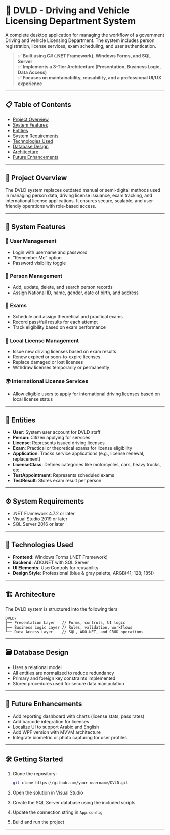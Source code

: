 # 🚗 DVLD - Driving and Vehicle Licensing Department System

A complete desktop application for managing the workflow of a government Driving and Vehicle Licensing Department. The system includes person registration, license services, exam scheduling, and user authentication.

> ✅ **Built using C# (.NET Framework), Windows Forms, and SQL Server**  
> ✅ **Implements a 3-Tier Architecture (Presentation, Business Logic, Data Access)**  
> ✅ **Focuses on maintainability, reusability, and a professional UI/UX experience**

---

## 📋 Table of Contents

- [Project Overview](#project-overview)
- [System Features](#system-features)
- [Entities](#entities)
- [System Requirements](#system-requirements)
- [Technologies Used](#technologies-used)
- [Database Design](#database-design)
- [Architecture](#architecture)
- [Future Enhancements](#future-enhancements)

---

## 🧭 Project Overview

The DVLD system replaces outdated manual or semi-digital methods used in managing person data, driving license issuance, exam tracking, and international license applications. It ensures secure, scalable, and user-friendly operations with role-based access.

---

## 🚀 System Features

### 🔐 User Management
- Login with username and password
- “Remember Me” option
- Password visibility toggle

### 👤 Person Management
- Add, update, delete, and search person records
- Assign National ID, name, gender, date of birth, and address

### 📝 Exams
- Schedule and assign theoretical and practical exams
- Record pass/fail results for each attempt
- Track eligibility based on exam performance

### 🪪 Local License Management
- Issue new driving licenses based on exam results
- Renew expired or soon-to-expire licenses
- Replace damaged or lost licenses
- Withdraw licenses temporarily or permanently

### 🌍 International License Services
- Allow eligible users to apply for international driving licenses based on local license status

---

## 🧩 Entities

- **User**: System user account for DVLD staff
- **Person**: Citizen applying for services
- **License**: Represents issued driving licenses
- **Exam**: Practical or theoretical exams for license eligibility
- **Application**: Tracks service applications (e.g., license renewal, replacement)
- **LicenseClass**: Defines categories like motorcycles, cars, heavy trucks, etc.
- **TestAppointment**: Represents scheduled exams
- **TestResult**: Stores exam result per person

---

## ⚙️ System Requirements

- .NET Framework 4.7.2 or later
- Visual Studio 2019 or later
- SQL Server 2016 or later

---

## 🧱 Technologies Used

- **Frontend**: Windows Forms (.NET Framework)
- **Backend**: ADO.NET with SQL Server
- **UI Elements**: UserControls for reusability
- **Design Style**: Professional (blue & gray palette, ARGB(41; 128; 185))

---

## 🏗️ Architecture

The DVLD system is structured into the following tiers:

```
DVLD/
├── Presentation Layer   // Forms, controls, UI logic
├── Business Logic Layer // Rules, validation, workflows
└── Data Access Layer    // SQL, ADO.NET, and CRUD operations
```

---

## 🗃️ Database Design

- Uses a relational model
- All entities are normalized to reduce redundancy
- Primary and foreign key constraints implemented
- Stored procedures used for secure data manipulation

---

## 🔮 Future Enhancements

- Add reporting dashboard with charts (license stats, pass rates)
- Add barcode integration for licenses
- Localize UI to support Arabic and English
- Add WPF version with MVVM architecture
- Integrate biometric or photo capturing for user profiles

---

## 🛠️ Getting Started

1. Clone the repository:
   ```bash
   git clone https://github.com/your-username/DVLD.git
   ```

2. Open the solution in Visual Studio

3. Create the SQL Server database using the included scripts

4. Update the connection string in `App.config`

5. Build and run the project

---
